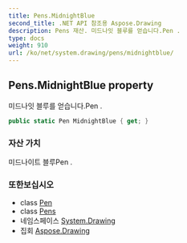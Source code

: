 ```yaml
---
title: Pens.MidnightBlue
second_title: .NET API 참조용 Aspose.Drawing
description: Pens 재산. 미드나잇 블루를 얻습니다.Pen .
type: docs
weight: 910
url: /ko/net/system.drawing/pens/midnightblue/
---
```

## Pens.MidnightBlue property

미드나잇 블루를 얻습니다.Pen .

```csharp
public static Pen MidnightBlue { get; }
```

### 자산 가치

미드나이트 블루Pen .

### 또한보십시오

* class [Pen](../../pen/)
* class [Pens](../)
* 네임스페이스 [System.Drawing](../../pens/)
* 집회 [Aspose.Drawing](../../../)


